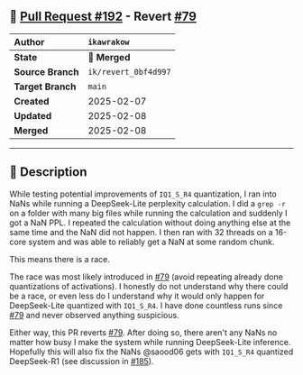 ## 🔀 [Pull Request #192](https://github.com/ikawrakow/ik_llama.cpp/pull/192) - Revert [#79](https://github.com/ikawrakow/ik_llama.cpp/issues/79)

| **Author** | `ikawrakow` |
| :--- | :--- |
| **State** | 🔀 **Merged** |
| **Source Branch** | `ik/revert_0bf4d997` |
| **Target Branch** | `main` |
| **Created** | 2025-02-07 |
| **Updated** | 2025-02-08 |
| **Merged** | 2025-02-08 |

---

## 📄 Description

While testing potential improvements of `IQ1_S_R4` quantization, I ran into NaNs while running a DeepSeek-Lite perplexity calculation. I did a `grep -r` on a folder with many big files while running the calculation and suddenly I got a NaN PPL. I repeated the calculation without doing anything else at the same time and the NaN did not happen. I then ran with 32 threads on a 16-core system and was able to reliably get a NaN at some random chunk.

This means there is a race.
   
The race was most likely introduced in [#79](https://github.com/ikawrakow/ik_llama.cpp/issues/79) (avoid repeating already done quantizations of activations). I honestly do not understand why there could be a race, or even less do I understand why it would only happen for DeepSeek-Lite quantized with `IQ1_S_R4`. I have done countless runs since [#79](https://github.com/ikawrakow/ik_llama.cpp/issues/79) and never observed anything suspicious.

Either way, this PR reverts [#79](https://github.com/ikawrakow/ik_llama.cpp/issues/79). After doing so, there aren't any NaNs no matter how busy I make the system while running DeepSeek-Lite inference.  Hopefully this will also fix the NaNs @saood06 gets with `IQ1_S_R4` quantized DeepSeek-R1 (see discussion in [#185](https://github.com/ikawrakow/ik_llama.cpp/issues/185)).